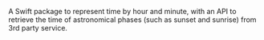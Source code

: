 A Swift package to represent time by hour and minute, with an API to retrieve the time of astronomical phases (such as sunset and sunrise) from 3rd party service.

